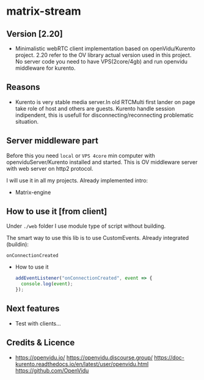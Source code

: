 # matrix-stream

## Version [2.20]

- Minimalistic webRTC client implementation based on openVidu/Kurento project.
  2.20 refer to the OV library actual version used in this project.
  No server code you need to have VPS(2core/4gb) and run openvidu middleware for kurento.

## Reasons

- Kurento is very stable media server.In old RTCMulti first lander on page take role of host
  and others are guests. Kurento handle session indipendent, this is usefull for
  disconnecting/reconnecting problematic situation.

## Server middleware part

Before this you need `local` or `VPS 4core` min computer with
openviduServer/Kurento installed and started.
This is OV middleware server with web server on http2 protocol.

I will use it in all my projects.
Already implemented intro:

- Matrix-engine

## How to use it [from client]

Under `./web` folder
I use module type of script without building.

The smart way to use this lib is to use CustomEvents.
Already integrated (buildin):

  `onConnectionCreated`

- How to use it
  ```js
  addEventListener("onConnectionCreated", event => {
    console.log(event);
  });
  ```

## Next features

- Test with clients...

## Credits & Licence

- https://openvidu.io/
  https://openvidu.discourse.group/
  https://doc-kurento.readthedocs.io/en/latest/user/openvidu.html
  https://github.com/OpenVidu
